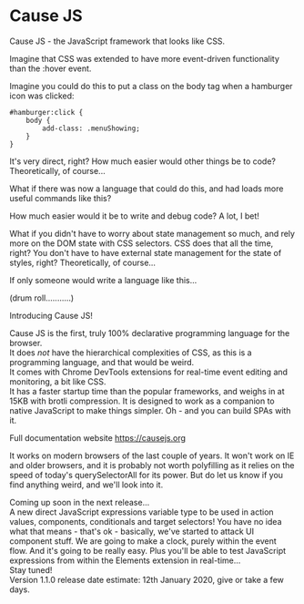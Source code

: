 # Cause JS
Cause JS - the JavaScript framework that looks like CSS.

Imagine that CSS was extended to have more event-driven functionality than the :hover event.

Imagine you could do this to put a class on the body tag when a hamburger icon was clicked:

```
#hamburger:click {
    body {
        add-class: .menuShowing;
    }
}
```

It's very direct, right? How much easier would other things be to code? Theoretically, of course...

What if there was now a language that could do this, and had loads more useful commands like this?

How much easier would it be to write and debug code? A lot, I bet!

What if you didn't have to worry about state management so much, and rely more on the DOM state with CSS selectors. CSS does that all the time, right? You don't have to have external state management for the state of styles, right? Theoretically, of course...

If only someone would write a language like this...

(drum roll...........)

Introducing Cause JS!

Cause JS is the first, truly 100% declarative programming language for the browser.<br>
It does *not* have the hierarchical complexities of CSS, as this is a programming language, and that would be weird.<br>
It comes with Chrome DevTools extensions for real-time event editing and monitoring, a bit like CSS.<br>
It has a faster startup time than the popular frameworks, and weighs in at 15KB with brotli compression. It is designed to work as a companion to native JavaScript to make things simpler. Oh - and you can build SPAs with it.

Full documentation website
https://causejs.org

It works on modern browsers of the last couple of years. It won't work on IE and older browsers, and it is probably not worth polyfilling as it relies on the speed of today's querySelectorAll for its power. But do let us know if you find anything weird, and we'll look into it.

Coming up soon in the next release...<br>
A new direct JavaScript expressions variable type to be used in action values, components, conditionals and target selectors! You have no idea what that means - that's ok - basically, we've started to attack UI component stuff. We are going to make a clock, purely within the event flow. And it's going to be really easy. Plus you'll be able to test JavaScript expressions from within the Elements extension in real-time...<br>
Stay tuned!<br>
Version 1.1.0 release date estimate: 12th January 2020, give or take a few days.
